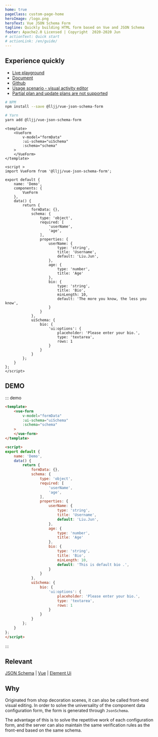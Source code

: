 ```yaml
---
home: true
pageClass: custom-page-home
heroImage: /logo.png
heroText: Vue JSON Schema Form
tagline: Quickly building HTML form based on Vue and JSON Schema
footer: Apache2.0 Licensed | Copyright  2020-2020 Jun
# actionText: Quick start
# actionLink: /en/guide/
---
```


## Experience quickly
* [Live playground](https://form.lljj.me/ "Vue JSON Schema Form Demo")
* [Document](https://vue-json-schema-form.lljj.me/ "Vue JSON Schema Docs")
* [Github](https://github.com/lljj-x/vue-json-schema-form "Vue JSON Schema github")
* [Usage scenario - visual activity editor](https://form.lljj.me/vue-editor.html)
* [Partial plan and update plans are not supported](/zh/guide/todo.html)

``` bash
# NPM
npm install --save @lljj/vue-json-schema-form

# Yarn
yarn add @lljj/vue-json-schema-form
```

```vue
<template>
    <VueForm
        v-model="formData"
        :ui-schema="uiSchema"
        :schema="schema"
    >
    </VueForm>
</template>

<script >
import VueForm from '@lljj/vue-json-schema-form';

export default {
    name: 'Demo',
    components: {
        VueForm
    },
    data() {
        return {
            formData: {},
            schema: {
                type: 'object',
                required: [
                    'userName',
                    'age',
                ],
                properties: {
                    userName: {
                        type: 'string',
                        title: 'Username',
                        default: 'Liu.Jun',
                    },
                    age: {
                        type: 'number',
                        title: 'Age'
                    },
                    bio: {
                        type: 'string',
                        title: 'Bio',
                        minLength: 10,
                        default: 'The more you know, the less you know',
                    }
                }
            },
            uiSchema: {
                bio: {
                    'ui:options': {
                        placeholder: 'Please enter your bio.',
                        type: 'textarea',
                        rows: 1
                    }
                }
            }
        };
    }
};
</script>
```

## DEMO
::: demo
```html
<template>
    <vue-form
        v-model="formData"
        :ui-schema="uiSchema"
        :schema="schema"
    >
    </vue-form>
</template>

<script>
export default {
    name: 'Demo',
    data() {
        return {
            formData: {},
            schema: {
                type: 'object',
                required: [
                    'userName',
                    'age',
                ],
                properties: {
                    userName: {
                        type: 'string',
                        title: 'Username',
                        default: 'Liu.Jun',
                    },
                    age: {
                        type: 'number',
                        title: 'Age'
                    },
                    bio: {
                        type: 'string',
                        title: 'Bio',
                        minLength: 10,
                        default: 'This is default bio .',
                    }
                }
            },
            uiSchema: {
                bio: {
                    'ui:options': {
                        placeholder: 'Please enter your bio.',
                        type: 'textarea',
                        rows: 1
                    }
                }
            }
        };
    }
};
</script>
```
:::

## Relevant
[JSON Schema](https://json-schema.org/understanding-json-schema/index.html) |
[Vue](https://cn.vuejs.org/) |
[Element Ui](https://element.eleme.io/)

## Why
Originated from shop decoration scenes, it can also be called front-end visual editing. In order to solve the universality of the component data configuration form, the form is generated through `JsonSchema`.

The advantage of this is to solve the repetitive work of each configuration form, and the server can also maintain the same verification rules as the front-end based on the same schema.
